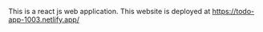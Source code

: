 This is a react js web  application. 
This website is deployed at https://todo-app-1003.netlify.app/
